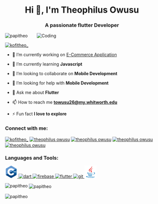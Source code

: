 <h1 align="center">Hi 👋, I'm Theophilus Owusu</h1>
<h3 align="center">A passionate flutter Developer</h3>

<img align="right" alt="Coding" width="400" src="https://i.pinimg.com/originals/ef/2d/b0/ef2db0885d94fd149a4b7914923bb2a3.gif">

<p align="left"> <img src="https://komarev.com/ghpvc/?username=papitheo&label=Profile%20views&color=0e75b6&style=flat" alt="papitheo" /> </p>

<p align="left"> <a href="https://twitter.com/kofitheo_" target="blank"><img src="https://img.shields.io/twitter/follow/kofitheo_?logo=twitter&style=for-the-badge" alt="kofitheo_" /></a> </p>

- 🔭 I’m currently working on [E-Commerce Application](https://github.com/papitheo/my_edwom_project)

- 🌱 I’m currently learning **Javascript**

- 👯 I’m looking to collaborate on **Mobile Development**

- 🤝 I’m looking for help with **Mobile Development**

- 💬 Ask me about **Flutter**

- 📫 How to reach me **towusu26@my.whitworth.edu**

- ⚡ Fun fact **I love to explore**

<h3 align="left">Connect with me:</h3>
<p align="left">
<a href="https://twitter.com/kofitheo_" target="blank"><img align="center" src="https://raw.githubusercontent.com/rahuldkjain/github-profile-readme-generator/master/src/images/icons/Social/twitter.svg" alt="kofitheo_" height="30" width="40" /></a>
<a href="https://linkedin.com/in/theophilus owusu" target="blank"><img align="center" src="https://raw.githubusercontent.com/rahuldkjain/github-profile-readme-generator/master/src/images/icons/Social/linked-in-alt.svg" alt="theophilus owusu" height="30" width="40" /></a>
<a href="https://fb.com/theophilus owusu" target="blank"><img align="center" src="https://raw.githubusercontent.com/rahuldkjain/github-profile-readme-generator/master/src/images/icons/Social/facebook.svg" alt="theophilus owusu" height="30" width="40" /></a>
<a href="https://instagram.com/theophilus owusu" target="blank"><img align="center" src="https://raw.githubusercontent.com/rahuldkjain/github-profile-readme-generator/master/src/images/icons/Social/instagram.svg" alt="theophilus owusu" height="30" width="40" /></a>
<a href="https://www.leetcode.com/theophilus owusu" target="blank"><img align="center" src="https://raw.githubusercontent.com/rahuldkjain/github-profile-readme-generator/master/src/images/icons/Social/leet-code.svg" alt="theophilus owusu" height="30" width="40" /></a>
</p>

<h3 align="left">Languages and Tools:</h3>
<p align="left"> <a href="https://www.w3schools.com/cpp/" target="_blank" rel="noreferrer"> <img src="https://raw.githubusercontent.com/devicons/devicon/master/icons/cplusplus/cplusplus-original.svg" alt="cplusplus" width="40" height="40"/> </a> <a href="https://dart.dev" target="_blank" rel="noreferrer"> <img src="https://www.vectorlogo.zone/logos/dartlang/dartlang-icon.svg" alt="dart" width="40" height="40"/> </a> <a href="https://firebase.google.com/" target="_blank" rel="noreferrer"> <img src="https://www.vectorlogo.zone/logos/firebase/firebase-icon.svg" alt="firebase" width="40" height="40"/> </a> <a href="https://flutter.dev" target="_blank" rel="noreferrer"> <img src="https://www.vectorlogo.zone/logos/flutterio/flutterio-icon.svg" alt="flutter" width="40" height="40"/> </a> <a href="https://git-scm.com/" target="_blank" rel="noreferrer"> <img src="https://www.vectorlogo.zone/logos/git-scm/git-scm-icon.svg" alt="git" width="40" height="40"/> </a> <a href="https://www.java.com" target="_blank" rel="noreferrer"> <img src="https://raw.githubusercontent.com/devicons/devicon/master/icons/java/java-original.svg" alt="java" width="40" height="40"/> </a> </p>

<p><img align="left" src="https://github-readme-stats.vercel.app/api/top-langs?username=papitheo&show_icons=true&locale=en&layout=compact" alt="papitheo" /></p>

<p>&nbsp;<img align="center" src="https://github-readme-stats.vercel.app/api?username=papitheo&show_icons=true&locale=en" alt="papitheo" /></p>

<p><img align="center" src="https://github-readme-streak-stats.herokuapp.com/?user=papitheo&" alt="papitheo" /></p>
